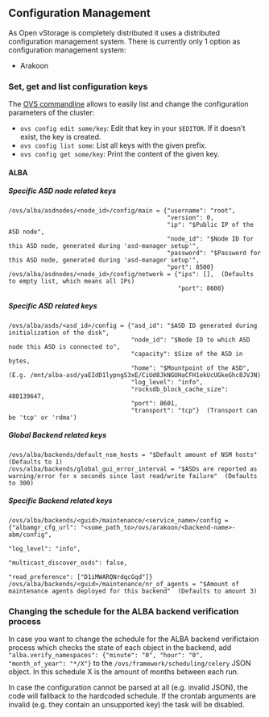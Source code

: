 ## Configuration Management

As Open vStorage is completely distributed it uses a distributed configuration management system.
There is currently only 1 option as configuration management system:
* Arakoon

### Set, get and list configuration keys
The [OVS commandline](https://openvstorage.gitbooks.io/administration/content/Administration/usingthecli/configmgmt.html) allows to easily list and change the configuration parameters of the cluster:
* `ovs config edit some/key`: Edit that key in your `$EDITOR`. If it doesn't exist, the key is created.
* `ovs config list some`: List all keys with the given prefix.
* `ovs config get some/key`: Print the content of the given key.


#### ALBA

##### Specific ASD node related keys
```
/ovs/alba/asdnodes/<node_id>/config/main = {"username": "root",
                                            "version": 0,
                                            "ip": "$Public IP of the ASD node",
                                            "node_id": "$Node ID for this ASD node, generated during 'asd-manager setup'",
                                            "password": "$Password for this ASD node, generated during 'asd-manager setup'",
                                            "port": 8500}
/ovs/alba/asdnodes/<node_id>/config/network = {"ips": [],  (Defaults to empty list, which means all IPs)
                                               "port": 8600}
```

##### Specific ASD related keys
```
/ovs/alba/asds/<asd_id>/config = {"asd_id": "$ASD ID generated during initialization of the disk",
                                  "node_id": "$Node ID to which ASD node this ASD is connected to",
                                  "capacity": $Size of the ASD in bytes,
                                  "home": "$Mountpoint of the ASD",  (E.g. /mnt/alba-asd/yaEIdD1lypngS3xE/CiUd8JkNGUHaCFH1ekUcUGkeGhc8JVJN)
                                  "log_level": "info",
                                  "rocksdb_block_cache_size": 488139647,
                                  "port": 8601,
                                  "transport": "tcp"}  (Transport can be 'tcp' or 'rdma')

```

##### Global Backend related keys
```
/ovs/alba/backends/default_nsm_hosts = "$Default amount of NSM hosts"  (Defaults to 1)
/ovs/alba/backends/global_gui_error_interval = "$ASDs are reported as warning/error for x seconds since last read/write failure"  (Defaults to 300)
```

##### Specific Backend related keys
```
/ovs/alba/backends/<guid>/maintenance/<service_name>/config = {"albamgr_cfg_url": "<some_path_to>/ovs/arakoon/<backend-name>-abm/config",
                                                               "log_level": "info",
                                                               "multicast_discover_osds": false,
                                                               "read_preference": ["D1iMWARQNrdqcGqd"]}
/ovs/alba/backends/<guid>/maintenance/nr_of_agents = "$Amount of maintenance agents deployed for this backend"  (Defaults to amount 3)
```

### Changing the schedule for the ALBA backend verification process
In case you want to change the schedule for the ALBA backend verifictaion process which checks the state of each object in the backend, add `"alba.verify_namespaces": {"minute": "0", "hour": "0", "month_of_year": "*/X"}` to the `/ovs/framework/scheduling/celery` JSON object. In this schedule X is the amount of months between each run.

In case the configuration cannot be parsed at all (e.g. invalid JSON), the code will fallback to the hardcoded schedule. If the crontab arguments are invalid (e.g. they contain an unsupported key) the task will be disabled.
